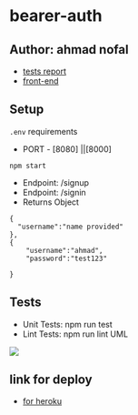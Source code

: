 # bearer-auth


## Author: ahmad nofal
- [tests report](https://github.com/abu-nofal/bearer-auth/actions)
- [front-end]()
## Setup
`.env` requirements
- PORT - [8080] ||[8000]

`npm start`
- Endpoint: /signup
- Endpoint: /signin
- Returns Object

```
{
  "username":"name provided"
},
{
    "username":"ahmad",
    "password":"test123"

}
```
## Tests
- Unit Tests: npm run test
- Lint Tests: npm run lint
UML

![](./imges/lab05.png)


## link for deploy 

- [for heroku]()